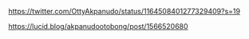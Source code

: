 
https://twitter.com/OttyAkpanudo/status/1164508401277329409?s=19

https://lucid.blog/akpanudootobong/post/1566520680
